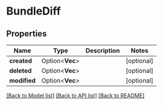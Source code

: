 # BundleDiff

## Properties

Name | Type | Description | Notes
------------ | ------------- | ------------- | -------------
**created** | Option<**Vec<String>**> |  | [optional]
**deleted** | Option<**Vec<String>**> |  | [optional]
**modified** | Option<**Vec<String>**> |  | [optional]

[[Back to Model list]](../README.md#documentation-for-models) [[Back to API list]](../README.md#documentation-for-api-endpoints) [[Back to README]](../README.md)



